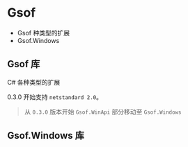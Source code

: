 # Gsof
* Gsof 种类型的扩展
* Gsof.Windows 

## Gsof 库
C# 各种类型的扩展

0.3.0 开始支持 `netstandard 2.0`。

> 从 `0.3.0` 版本开始 `Gsof.WinApi` 部分移动至 `Gsof.Windows`


## Gsof.Windows 库

